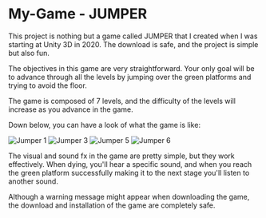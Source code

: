 # My-Game - JUMPER

This project is nothing but a game called JUMPER that I created when I was starting at Unity 3D in 2020. The download is safe, and the project is simple but also fun.

The objectives in this game are very straightforward. Your only goal will be to advance through all the levels by jumping over the green platforms and trying to avoid the floor.

The game is composed of 7 levels, and the difficulty of the levels will increase as you advance in the game.

Down below, you can have a look of what the game is like: 

![Jumper 1](https://user-images.githubusercontent.com/87951323/174867902-c570c9fc-bd83-4b2a-a04b-ba7a67f4eaeb.png)
![Jumper 3](https://user-images.githubusercontent.com/87951323/174868118-3b834fc5-4da8-460b-9ae8-08109589c635.png)
![Jumper 5](https://user-images.githubusercontent.com/87951323/174867945-f5f4edd5-69cd-4c91-8b40-4a048192baef.png)
![Jumper 6](https://user-images.githubusercontent.com/87951323/174867952-72f46559-cb91-4202-9943-a7a0333d01bf.png)

The visual and sound fx in the game are pretty simple, but they work effectively. When dying, you'll hear a specific sound, and when you reach the green platform successfully making it to the next stage you'll listen to another sound. 

Although a warning message might appear when downloading the game, the download and installation of the game are completely safe.
